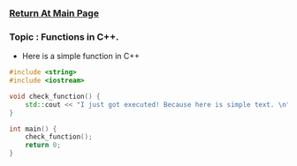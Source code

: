 ### [Return At Main Page](../README.md)

### Topic : Functions in C++.

* Here is a simple function in C++
```c++
#include <string>
#include <iostream>

void check_function() {
	std::cout << "I just got executed! Because here is simple text. \n";
}

int main() {
	check_function();
	return 0;
}
```